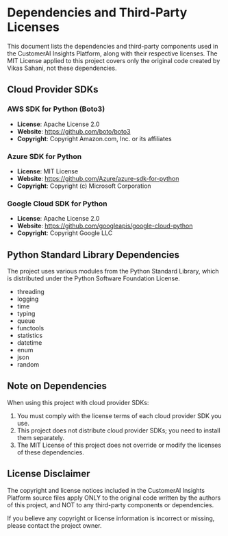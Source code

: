 # Dependencies and Third-Party Licenses

This document lists the dependencies and third-party components used in the CustomerAI Insights Platform, along with their respective licenses. The MIT License applied to this project covers only the original code created by Vikas Sahani, not these dependencies.

## Cloud Provider SDKs

### AWS SDK for Python (Boto3)
- **License**: Apache License 2.0
- **Website**: https://github.com/boto/boto3
- **Copyright**: Copyright Amazon.com, Inc. or its affiliates

### Azure SDK for Python
- **License**: MIT License
- **Website**: https://github.com/Azure/azure-sdk-for-python
- **Copyright**: Copyright (c) Microsoft Corporation

### Google Cloud SDK for Python
- **License**: Apache License 2.0
- **Website**: https://github.com/googleapis/google-cloud-python
- **Copyright**: Copyright Google LLC

## Python Standard Library Dependencies

The project uses various modules from the Python Standard Library, which is distributed under the Python Software Foundation License.

- threading
- logging
- time
- typing
- queue
- functools
- statistics
- datetime
- enum
- json
- random

## Note on Dependencies

When using this project with cloud provider SDKs:

1. You must comply with the license terms of each cloud provider SDK you use.
2. This project does not distribute cloud provider SDKs; you need to install them separately.
3. The MIT License of this project does not override or modify the licenses of these dependencies.

## License Disclaimer

The copyright and license notices included in the CustomerAI Insights Platform source files apply ONLY to the original code written by the authors of this project, and NOT to any third-party components or dependencies.

If you believe any copyright or license information is incorrect or missing, please contact the project owner. 